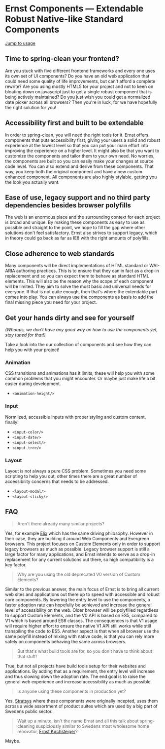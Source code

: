 # Ernst Components — Extendable Robust Native-like Standard Components

[Jump to usage](#Get-your-hands-dirty-and-see-for-yourself)

## Time to spring-clean your frontend?

Are you stuck with five different frontend frameworks and every one uses its own set of UI components? Do you have an old web application that could need some quality of life improvements, but can't afford a complete rewrite? Are you using mostly HTML5 for your project and not to keen on bloating down on javascript just to get a single robust component that is being actively maintained? Do you just wish you could get a normalized date picker across all browsers? Then you're in luck, for we have hopefully the right solution for you!


## Accessibility first and built to be extendable

In order to spring-clean, you will need the right tools for it. Ernst offers components that puts accessibility first, giving your users a solid and robust experience at the lowest level so that you can put your main effort into improving the experience on a higher level. It might also be that you want to customize the components and tailor them to your own need. No worries, the components are built so you can easily make your changes at source code level. You can also extend and derive from these components. That way, you keep both the original component and have a new custom enhanced component. All components are also highly stylable, getting you the look you actually want.

## Ease of use, legacy support and no third party dependencies besides browser polyfills
The web is an enormous place and the surrounding context for each project is broad and unique. By making these components as easy to use as possible and straight to the point, we hope to fill the gap where other solutions don't feel satisfactory. Ernst also strives to support legacy, which in theory could go back as far as IE8 with the right amounts of polyfills. 

## Close adherence to web standards
Many components will be direct implementations of HTML standard or WAI-ARIA authoring practices. This is to ensure that they can in fact as a drop-in replacement and so you can expect them to behave as standard HTML elements. This will also be the reason why the scope of each component will be limited. They aim to solve the most basic and universal needs for everyone. If that is not quite enough, then that's where the extendable part comes into play. You can always use the components as basis to add the final missing piece you need for your project.


## Get your hands dirty and see for yourself

*(Whoops, we don't have any good way on how to use the components yet, stay tuned for that!)*

Take a look into the our collection of components and see how they can help you with your project!

### Animation

CSS transitions and animations has it limits, these will help you with some common problems that you might encounter. Or maybe just make life a bit easier during development.

* `<animation-height/>`

### Input

Normlized, accessible inputs with proper styling and custom content, finally!

* `<input-color/>`
* `<input-date/>`
* `<input-select/>`
* `<input-tree/>`

### Layout

Layout is not always a pure CSS problem. Sometimes you need some scripting to help you out, other times there are a great number of accessibility concerns that needs to be addressed.

* `<layout-modal/>`
* `<layout-sticky/>`


## FAQ

> Aren't there already many similar projects?

Yes, for example [Elix](https://component.kitchen/elix) which has the same driving philosophy. However in their case, they are building it around Web Components and Evergreen browsers. This project focuses on Custom Elements only in order to support legacy browsers as much as possible. Legacy browser support is still a large factor for many applications, and Ernst intends to serve as a drop-in replacement for any current solutions out there, so high compatibility is a key factor.

> Why are you using the old deprecated V0 version of Custom Elements?

Similar to the previous answer, the main focus of Ernst is to bring all current web sites and applications out there up to speed with accessible and robust core components. By lowering the entry level to use the components, a faster adoption rate can hopefully be achieved and increase the general level of accessibility on the web. Older browser will be polyfilled regardless to support Custom Elements, and the V0 API is based on ES5, compared to V1 which is based around ES6 classes. The consequences is that V1 usage will require higher effort to ensure the native V1 API still works while still transpiling the code to ES5. Another aspect is that when all browser use the same polyfill instead of mixing with native code, is that you can rely more safely on components behaving the same across browsers.

> But that's what build tools are for, so you don't have to think about that stuff!

True, but not all projects have build tools setup for their websites and applications. By adding that as a requirement, the entry level will increase and thus slowing down the adoption rate. The end goal is to raise the general web experience and increase accessibility as much as possible.

> Is anyone using these components in production yet?

Yes, [Stratsys](https://www.stratsys.com/) where these components were originally incepted, uses them across a wide assortment of product suites which are used by a big part of Swedens public sector.


> Wait up a minute, isn't the name Ernst and all this talk about spring-cleaning suspiciously similar to Swedens most wholesome home renovator, [Ernst Kirchsteiger](https://www.google.se/search?q=ernst+kirchsteiger+sommar+med+ernst&tbm=isch)? 

Maybe.